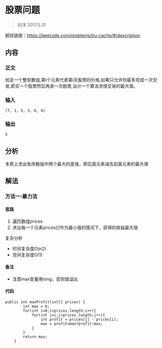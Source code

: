 # 股票问题

> 刘洋
> 2017.5.31

题目链接：https://leetcode.com/problems/lru-cache/#/description

## 内容

### 正文

给定一个整型数组,第i个元素代表第i天股票的价格,如果只允许你最多完成一次交易,即买一个股票然后再卖一次股票,设计一个算法求得交易的最大值。

### 输入


```
[7, 1, 5, 3, 6, 4]
```

### 输出


```
5
```

## 分析

本质上求出有序数组中两个最大的差值，即后面元素减去前面元素的最大值


## 解法

### 方法一:暴力法

#### 思路

1. 遍历数组prices
2. 求出每一个元素prices[i]作为最小值的情况下，获得的收益最大值

复杂分析

- 时间复杂度O(n2)
- 空间复杂度O(1)

#### 备注

- 注意max变量用long，否则值溢出

#### 代码


```
public int maxProfit(int[] prices) {
        int max = 0;
        for(int i=0;i<prices.length;i++){
            for(int j=i;j<prices.length;j++){
                int profit = prices[j] - prices[i];
                max = profit>max?profit:max;
            }
        }
        return max;
    }
```